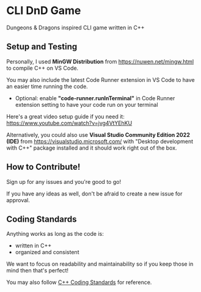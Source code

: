 # CLI DnD Game
Dungeons & Dragons inspired CLI game written in C++

## Setup and Testing
Personally, I used **MinGW Distribution** from https://nuwen.net/mingw.html to compile C++ on VS Code. 

You may also include the latest Code Runner extension in VS Code to have an easier time running the code. 
  - Optional: enable **"code-runner.runInTerminal"** in Code Runner extension setting to have your code run on your terminal

Here's a great video setup guide if you need it: https://www.youtube.com/watch?v=jvg4VtYEhKU

Alternatively, you could also use **Visual Studio Community Edition 2022 (IDE)** from https://visualstudio.microsoft.com/ with "Desktop development with C++" package installed and it should work right out of the box.

## How to Contribute!
Sign up for any issues and you're good to go!

If you have any ideas as well, don't be afraid to create a new issue for approval.

## Coding Standards
Anything works as long as the code is:
  - written in C++
  - organized and consistent

We want to focus on readability and maintainability so if you keep those in mind then that's perfect!

You may also follow [C++ Coding Standards](https://isocpp.org/wiki/faq/coding-standard) for reference.
  

